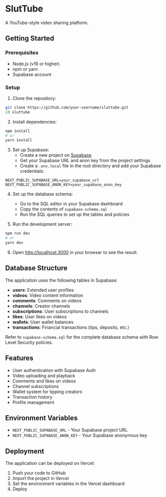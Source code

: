# SlutTube

A YouTube-style video sharing platform.

## Getting Started

### Prerequisites

- Node.js (v16 or higher)
- npm or yarn
- Supabase account

### Setup

1. Clone the repository:

```bash
git clone https://github.com/your-username/sluttube.git
cd sluttube
```

2. Install dependencies:

```bash
npm install
# or
yarn install
```

3. Set up Supabase:
   - Create a new project on [Supabase](https://supabase.com)
   - Get your Supabase URL and anon key from the project settings
   - Create a `.env.local` file in the root directory and add your Supabase credentials:

```
NEXT_PUBLIC_SUPABASE_URL=your_supabase_url
NEXT_PUBLIC_SUPABASE_ANON_KEY=your_supabase_anon_key
```

4. Set up the database schema:
   - Go to the SQL editor in your Supabase dashboard
   - Copy the contents of `supabase-schema.sql`
   - Run the SQL queries to set up the tables and policies

5. Run the development server:

```bash
npm run dev
# or
yarn dev
```

6. Open [http://localhost:3000](http://localhost:3000) in your browser to see the result.

## Database Structure

The application uses the following tables in Supabase:

- **users**: Extended user profiles
- **videos**: Video content information
- **comments**: Comments on videos
- **channels**: Creator channels
- **subscriptions**: User subscriptions to channels
- **likes**: User likes on videos
- **wallets**: User wallet balances
- **transactions**: Financial transactions (tips, deposits, etc.)

Refer to `supabase-schema.sql` for the complete database schema with Row Level Security policies.

## Features

- User authentication with Supabase Auth
- Video uploading and playback
- Comments and likes on videos
- Channel subscriptions
- Wallet system for tipping creators
- Transaction history
- Profile management

## Environment Variables

- `NEXT_PUBLIC_SUPABASE_URL` - Your Supabase project URL
- `NEXT_PUBLIC_SUPABASE_ANON_KEY` - Your Supabase anonymous key

## Deployment

The application can be deployed on Vercel:

1. Push your code to GitHub
2. Import the project in Vercel
3. Set the environment variables in the Vercel dashboard
4. Deploy 